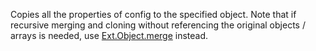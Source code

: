 Copies all the properties of config to the specified object.
Note that if recursive merging and cloning without referencing the original objects / arrays is needed, use
<a href="#!/api/Ext.Object-method-merge" rel="Ext.Object-method-merge" class="docClass" id="ext-gen3488">Ext.Object.merge</a> instead.
